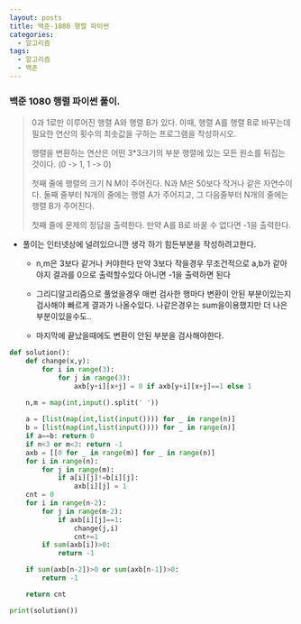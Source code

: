 ```yaml
---
layout: posts
title: 백준-1080 행렬 파이썬
categories:
  - 알고리즘
tags:
  - 알고리즘
  - 백준
---
```


### 백준 1080 행렬 파이썬 풀이.

> 0과 1로만 이루어진 행렬 A와 행렬 B가 있다. 이때, 행렬 A를 행렬 B로 바꾸는데 필요한 연산의 횟수의 최솟값을 구하는 프로그램을 작성하시오.
>
> 행렬을 변환하는 연산은 어떤 3*3크기의 부분 행렬에 있는 모든 원소를 뒤집는 것이다. (0 -> 1, 1 -> 0)
>
> 첫째 줄에 행렬의 크기 N M이 주어진다. N과 M은 50보다 작거나 같은 자연수이다. 둘째 줄부터 N개의 줄에는 행렬 A가 주어지고, 그 다음줄부터 N개의 줄에는 행렬 B가 주어진다.
>
> 첫째 줄에 문제의 정답을 출력한다. 만약 A를 B로 바꿀 수 없다면 -1을 출력한다.



* 풀이는 인터넷상에 널려있으니깐 생각 하기 힘든부분을 작성하려고한다.

  * n,m은 3보다 같거나 커야한다 만약 3보다 작을경우 무조건적으로 a,b가 같아야지 결과를 0으로 출력할수있다 아니면 -1을 출력하면 된다

  * 그리디알고리즘으로 풀었을경우 매번 검사한 행마다 변환이 안된 부분이있는지 검사해야 빠르게 결과가 나올수있다. 나같은경우는 sum을이용했지만 더 나은 부분이있을수도..

  * 마지막에 끝났을때에도 변환이 안된 부분을 검사해야한다.

    

```python
def solution():
    def change(x,y):
        for i in range(3):
            for j in range(3):
                axb[y+i][x+j] = 0 if axb[y+i][x+j]==1 else 1

    n,m = map(int,input().split(' '))
    
    a = [list(map(int,list(input()))) for _ in range(n)]
    b = [list(map(int,list(input()))) for _ in range(n)]
    if a==b: return 0
    if n<3 or m<3: return -1
    axb = [[0 for _ in range(m)] for _ in range(n)]
    for i in range(n):
        for j in range(m):
            if a[i][j]!=b[i][j]:
                axb[i][j] = 1            
    cnt = 0
    for i in range(n-2):
        for j in range(m-2):
            if axb[i][j]==1:
                change(j,i)
                cnt+=1
        if sum(axb[i])>0:
            return -1

    if sum(axb[n-2])>0 or sum(axb[n-1])>0:
        return -1

    return cnt

print(solution())


```

